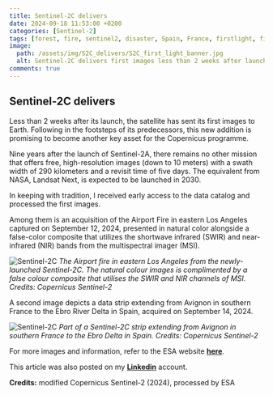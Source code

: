 ```yaml
---
title: Sentinel-2C delivers
date: 2024-09-18 11:53:00 +0200
categories: [Sentinel-2]
tags: [forest, fire, sentinel2, disaster, Spain, France, firstlight, first, MSI, multispectral]
image:
  path: /assets/img/S2C_delivers/S2C_first_light_banner.jpg
  alt: Sentinel-2C delivers first images less than 2 weeks after launch
comments: true
---
```


## Sentinel-2C delivers

Less than 2 weeks after its launch, the satellite has sent its first images to Earth. Following in the footsteps of its predecessors, this new addition is promising to become another key asset for the Copernicus programme.

Nine years after the launch of Sentinel-2A, there remains no other mission that offers free, high-resolution images (down to 10 meters) with a swath width of 290 kilometers and a revisit time of five days. The equivalent from NASA, Landsat Next, is expected to be launched in 2030.

In keeping with tradition, I received early access to the data catalog and processed the first images.

Among them is an acquisition of the Airport Fire in eastern Los Angeles captured on September 12, 2024, presented in natural color alongside a false-color composite that utilizes the shortwave infrared (SWIR) and near-infrared (NIR) bands from the multispectral imager (MSI).

![Sentinel-2C](https://media.licdn.com/dms/image/v2/D4D22AQFu2qxnxH4MUA/feedshare-shrink_2048_1536/feedshare-shrink_2048_1536/0/1726646015053?e=1729728000&v=beta&t=Ii8pam8vS_2XW8MRYJhYegC0tvHnD4nz37Vx6QmL9c0)
_The Airport fire in eastern Los Angeles from the newly-launched Sentinel-2C. The natural colour images is complimented by a false colour composite that utilises the SWIR and NIR channels of MSI. Credits: Copernicus Sentinel-2_

A second image depicts a data strip extending from Avignon in southern France to the Ebro River Delta in Spain, acquired on September 14, 2024.

![Sentinel-2C](https://media.licdn.com/dms/image/v2/D4D22AQGTkZtMrCY9-w/feedshare-shrink_2048_1536/feedshare-shrink_2048_1536/0/1726646009047?e=1729728000&v=beta&t=MBXkheOrTbOFYb_b_25-Aaw1ORKKqBlIS9uVlAtE3Ec)
_Part of a Sentinel-2C strip extending from Avignon in southern France to the Ebro Delta in Spain. Credits: Copernicus Sentinel-2_

For more images and information, refer to the ESA website [__here__](https://shorturl.at/XtaQQ). 


This article was also posted on my [__Linkedin__](https://www.linkedin.com/posts/lagoudakis_sentinel-2c-delivers-less-than-2-weeks-activity-7242078295578603520-Vikf?utm_source=share&utm_medium=member_desktop) account.

**Credits:** modified Copernicus Sentinel-2 (2024), processed by ESA